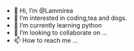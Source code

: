 - 👋 Hi, I’m @Lammirea
- 👀 I’m interested in coding,tea and dogs.
- 🌱 I’m currently learning python
- 💞️ I’m looking to collaborate on ...
- 📫 How to reach me ...

<!---
Lammirea/Lammirea is a ✨ special ✨ repository because its `README.md` (this file) appears on your GitHub profile.
You can click the Preview link to take a look at your changes.
--->

